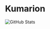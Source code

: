 # Kumarion
 
![GitHub Stats](https://github-readme-stats.vercel.app/api?username=Kumarion&show_icons=true&theme=transparent)